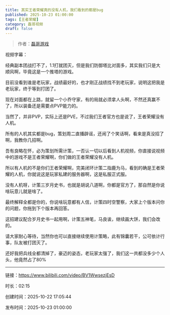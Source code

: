 ```yaml
---
title: 其实王者荣耀真的没有人机，我们看到的都是bug
published: 2025-10-23 01:00:00
tags: [王者荣耀]
category: 磊哥视频
draft: false
---
```



> 作者：[磊哥游戏](https://space.bilibili.com/268941858)

视频字幕：

经典副本团战打不了，1.1打就团灭，但是我们防御塔比对面多，其实我们只是大顺风啊，毕竟这是一个推塔的游戏。

目前没看到谁是老玩家，战绩最好的，也才刚正战绩找不到老玩家，说明这把我是老玩家，终于等到打团了。

现在对面都在上路，就留一个小乔守家，有的局就必须拿人头啊，不然还真赢不了，所以装备还是需要点PVP能力的。

当然了，并非PVP，实际上还是PVE，不过我们王者官方也是说了，王者荣耀没有人机。

所有的人机其实都是bug，策划周二直播辟谣，还闹了个笑话啊，看来是真没招了啊，我教你几招啊。

吾有良略在怀，必为策划所需计策，一否认一切以后看到人机视频，你直接说视频中的游戏不是王者荣耀啊，你们做的王者荣耀没有人机。

所以有人机的不是你们王者荣耀啊，完美闭环计策二指鹿为马，看到的确是王者荣耀的人机，你就说这是玩家私建的服务器啊，这是私服正式服。

没有人机呀，计策三岁月史书，也就是胡说八道啊，你都是官方了，那自然是你说啥玩意儿就是啥了。

最终解释全都是你的，你说啥玩意都有人信，计策四时空警察，大家上个版本问你的问题，你拖到下个版本再回答。

这招建议配合岁月史书一起用啊，计策五神笔，马良诶，继续画大饼，我们会改的。

请大家耐心等待，当然你也可以直接继续使用计策略，此有锦囊若干，公可依计行事，队友被打团灭了。

还好我把兵线全都清掉了，豪迈的姿态，老玩家太强了，我们这一共都没多少个人头，他竟然占了80%

---

链接：https://www.bilibili.com/video/BV1WwsezjEsD

时长：02:15

创建时间：2025-10-22 17:05:44

发布时间：2025-10-23 01:00:00
